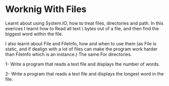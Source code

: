 # Worknig With Files

Learnt about using System.IO, how to treat files, directories and path. 
In this exerices I learnt how to Read all text \ bytes out of a file, and then find the biggest word within the file.

I also learnt about File and FileInfo, how and when to use them (as File is static, and if dealign with a lot of files can make the program work harder than FileInfo which is an instance.)
The same For directories.

1- Write a program that reads a text file and displays the number of words.

2- Write a program that reads a text file and displays the longest word in the file.